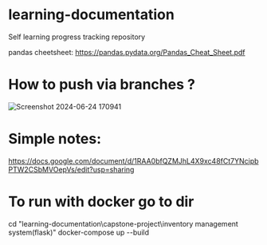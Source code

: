 # learning-documentation
Self learning progress tracking repository

pandas cheetsheet: https://pandas.pydata.org/Pandas_Cheat_Sheet.pdf

# How to push via branches ?

![Screenshot 2024-06-24 170941](https://github.com/gautam-andani/learning-documentation/assets/100337753/c70e7074-cbc0-4803-b73d-6327ecc2fe1a)

# Simple notes:

https://docs.google.com/document/d/1RAA0bfQZMJhL4X9xc48fCt7YNcipbPTW2CSbMVOepVs/edit?usp=sharing

# To run with docker go to dir

cd "learning-documentation\capstone-project\inventory management system(flask)"
docker-compose up --build
